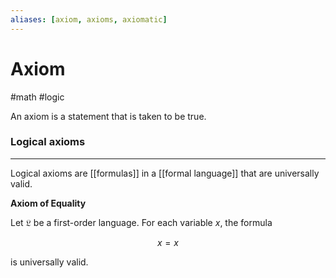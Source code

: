 ```yaml
---
aliases: [axiom, axioms, axiomatic]
---
```


# Axiom
#math #logic

An axiom is a statement that is taken to be true.

### Logical axioms
---
Logical axioms are [[formulas]] in a [[formal language]] that are universally valid.

**Axiom of Equality**

Let $\mathfrak{L}$ be a first-order language. For each variable $x$, the formula


$$x = x$$

is universally valid.